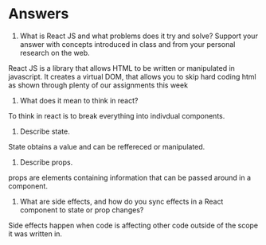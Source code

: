 # Answers

1. What is React JS and what problems does it try and solve? Support your answer with concepts introduced in class and from your personal research on the web.

React JS is a library that allows HTML to be written or manipulated in javascript. It creates a virtual DOM, that allows you to skip hard coding html as shown through plenty of our assignments this week

1. What does it mean to think in react?

To think in react is to break everything into indivdual components.

1. Describe state.

State obtains a value and can be reffereced or manipulated.

1. Describe props.

props are elements containing information that can be passed around in a component.

1. What are side effects, and how do you sync effects in a React component to state or prop changes?

Side effects happen when code is affecting other code outside of the scope it was written in.
